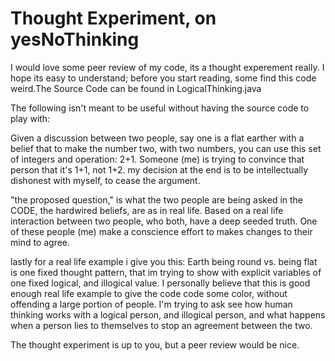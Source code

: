 # Thought Experiment, on yesNoThinking
I would love some peer review of my code, its a thought experement really. I hope its easy to understand; before you start reading, some find this code weird.The Source Code can be found in LogicalThinking.java

The following isn't meant to be useful without having the source code to play with:

Given a discussion between two people, say one is a flat earther with a belief that to make the number two, with two numbers, you can use this set of integers and operation: 2+1. Someone (me) is trying to convince that person that it's 1+1, not 1+2. my decision at the end is to be intellectually dishonest with myself, to cease the argument. 

"the proposed question," is what the two people are being asked in the CODE, the hardwired beliefs, are as in real life. Based on a real life interaction between two people, who both, have a deep seeded truth. One of these people (me) make a conscience effort to makes changes to their mind to agree. 

lastly for a real life example i give you this: Earth being round vs. being flat is one fixed thought pattern, that im trying to show with explicit variables of one fixed logical, and illogical value. I personally believe that this is good enough real life example to give the code code some color, without offending a large portion of people. I'm trying to ask see how human thinking works with a logical person, and illogical person, and what happens when a person lies to themselves to stop an agreement between the two. 

The thought experiment is up to you, but a peer review would be nice.
